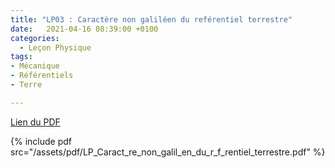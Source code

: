 ```yaml
---
title: "LP03 : Caractère non galiléen du reférentiel terrestre"
date:   2021-04-16 08:39:00 +0100
categories:
  - Leçon Physique
tags:
- Mécanique
- Référentiels
- Terre

---
```

[Lien du PDF](/assets/pdf/LP_Caract_re_non_galil_en_du_r_f_rentiel_terrestre.pdf)

{% include pdf src="/assets/pdf/LP_Caract_re_non_galil_en_du_r_f_rentiel_terrestre.pdf" %}

